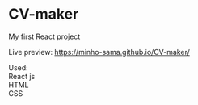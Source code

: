 # CV-maker

My first React project <br>

Live preview: https://minho-sama.github.io/CV-maker/

Used:<br>
React js<br>
HTML<br>
CSS<br>

